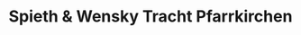 ---
title: "Spieth & Wensky Tracht Pfarrkirchen"
url: /pfarrkirchen/spieth-und-wensky-tracht-pfarrkirchen/
shop: Kleidung
---